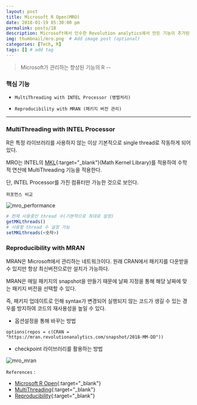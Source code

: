 ```yaml
---
layout: post
title: Microsoft R Open(MRO)
date: 2018-01-19 05:30:00 pm
permalink: posts/18
description: Microsoft에서 인수한 Revolution analytics에서 만든 기능이 추가된 R # Add post description (optional)
img: thumbnail/mro.png  # Add image post (optional)
categories: [Tech, R]
tags: [] # add tag
---
```


> Microsoft가 관리하는 향상된 기능의 R -- 

### 핵심 기능

* `MultiThreading with INTEL Processor (병렬처리)`

* `Reproducibility with MRAN (패키지 버전 관리)`

***

### MultiThreading with INTEL Processor

R은 특정 라이브러리를 사용하지 않는 이상 기본적으로 single thread로 작동하게 되어 있다.

MRO는 INTEL의 [MKL](https://software.intel.com/en-us/mkl){:target="_blank"}(Math Kernel Library)를 적용하여 수학적 연산에 MultiThreading 기능을 적용한다.

단, INTEL Processor를 가진 컴퓨터만 가능한 것으로 보인다.

`퍼포먼스 비교`

![mro_performance]({{site.baseurl}}/assets/img/r/mro_1.png)

``` r
# 현재 사용중인 thread 수(기본적으로 최대로 설정)
getMKLthreads()
# 사용할 thread 수 설정 가능
setMKLthreads(<숫자>)
```

### Reproducibility with MRAN

MRAN은 Microsoft에서 관리하는 네트워크이다. 원래 CRAN에서 패키지를 다운받을 수 있지만 항상 최신버전으로만 설치가 가능하다.

MRAN은 매일 패키지의 snapshot을 만들기 때문에 날짜 지정을 통해 해당 날짜에 맞는 패키지 버전을 선택할 수 있다. 

즉, 패키지 업데이트로 인해 syntax가 변경되어 실행되지 않는 코드가 생길 수 있는 경우를 방지하여 코드의 재사용성을 높일 수 있다.

* 옵션설정을 통해 바꾸는 방법

`options(repos = c(CRAN = "https://mran.revolutionanalytics.com/snapshot/2018-MM-DD"))`

* checkpoint 라이브러리를 활용하는 방법

![mro_mran]({{site.baseurl}}/assets/img/r/mro_2.png)


`References` : 

* [Microsoft R Open](https://mran.microsoft.com/){:target="_blank"}
* [MultiThreading](https://mran.microsoft.com/documents/rro/multithread){:target="_blank"}
* [Reproducibility](https://mran.microsoft.com/documents/rro/reproducibility){:target="_blank"}
